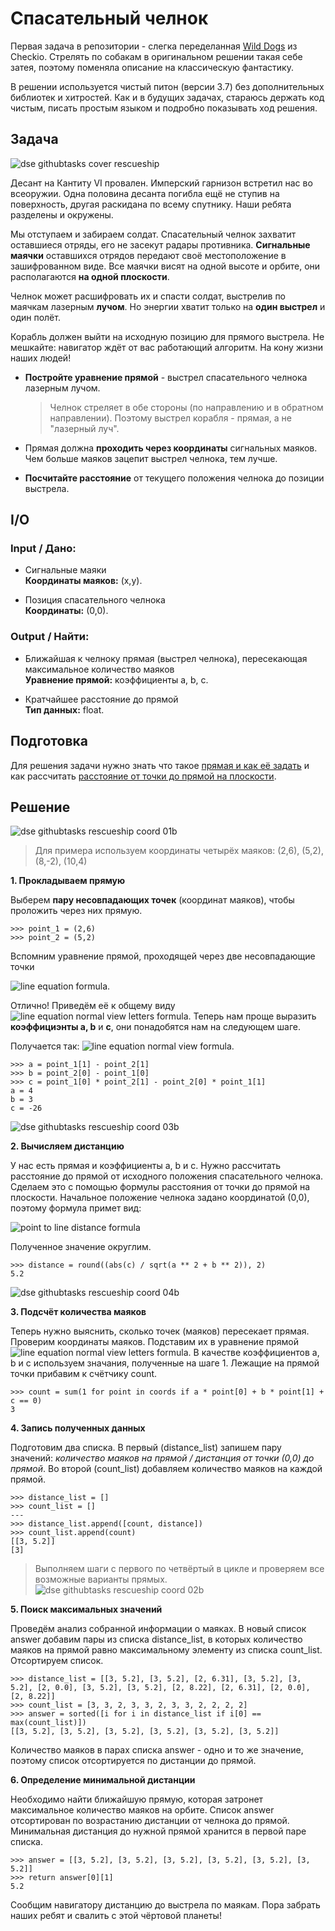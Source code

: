 # Спасательный челнок

Первая задача в репозитории - слегка переделанная [Wild Dogs](https://py.checkio.org/en/mission/wild-dogs/) из Checkio. Стрелять по собакам в оригинальном решении такая себе затея, поэтому поменяла описание на классическую фантастику.

В решении используется чистый питон (версии 3.7) без дополнительных библиотек и хитростей. Как и в будущих задачах, стараюсь держать код чистым, писать простым языком и подробно показывать ход решения.

## Задача

![dse githubtasks cover rescueship](https://github.com/alyonkapetrova/apply_math/blob/master/rescue_ship/media/dse_githubtasks_cover_rescueship.svg)

Десант на Кантиту VI провален. Имперский гарнизон встретил нас во всеоружии. Одна половина десанта погибла ещё не ступив на поверхность, другая раскидана по всему спутнику. Наши ребята разделены и окружены.

Мы отступаем и забираем солдат. Спасательный челнок захватит оставшиеся отряды, его не засекут радары противника. **Сигнальные маячки** оставшихся отрядов передают своё местоположение в зашифрованном виде. Все маячки висят на одной высоте и орбите, они располагаются **на одной плоскости**.

Челнок может расшифровать их и спасти солдат, выстрелив по маячкам лазерным **лучом**. Но энергии хватит только на **один выстрел** и один полёт.

Корабль должен выйти на исходную позицию для прямого выстрела. Не мешкайте: навигатор ждёт от вас работающий алгоритм. На кону жизни наших людей!

- **Постройте уравнение прямой** - выстрел спасательного челнока лазерным лучом.
  > Челнок стреляет в обе стороны (по направлению и в обратном направлении). Поэтому выстрел корабля - прямая, а не "лазерный луч".

- Прямая должна **проходить через координаты** сигнальных маяков. Чем больше маяков зацепит выстрел челнока, тем лучше.

- **Посчитайте расстояние** от текущего положения челнока до позиции выстрела.

## I/O

### Input / Дано:

- Сигнальные маяки
<br/>**Координаты маяков:** (x,y).

- Позиция спасательного челнока
<br/>**Координаты:** (0,0).

### Output / Найти:

- Ближайшая к челноку прямая (выстрел челнока), пересекающая максимальное количество маяков
<br/>**Уравнение прямой:** коэффициенты a, b, c.

- Кратчайшее расстояние до прямой
<br/>**Тип данных:** float.

## Подготовка

Для решения задачи нужно знать что такое [прямая и как её задать](https://ru.wikipedia.org/wiki/%D0%9F%D1%80%D1%8F%D0%BC%D0%B0%D1%8F) и как рассчитать [расстояние от точки до прямой на плоскости](https://ru.wikipedia.org/wiki/%D0%A0%D0%B0%D1%81%D1%81%D1%82%D0%BE%D1%8F%D0%BD%D0%B8%D0%B5_%D0%BE%D1%82_%D1%82%D0%BE%D1%87%D0%BA%D0%B8_%D0%B4%D0%BE_%D0%BF%D1%80%D1%8F%D0%BC%D0%BE%D0%B9_%D0%BD%D0%B0_%D0%BF%D0%BB%D0%BE%D1%81%D0%BA%D0%BE%D1%81%D1%82%D0%B8).

## Решение

![dse githubtasks rescueship coord 01b](https://github.com/alyonkapetrova/apply_math/blob/master/rescue_ship/media/dse_githubtasks_rescueship_coord_01b.svg)

> Для примера используем координаты четырёх маяков: (2,6), (5,2), (8,-2), (10,4)

__1. Прокладываем прямую__

Выберем __пару несовпадающих точек__ (координат маяков), чтобы проложить через них прямую.
```
>>> point_1 = (2,6)
>>> point_2 = (5,2)
```
Вспомним уравнение прямой, проходящей через две несовпадающие точки

![line equation formula](https://github.com/alyonkapetrova/apply_math/blob/master/rescue_ship/media/line_equation.svg).

Отлично! Приведём её к общему виду ![line equation normal view letters formula](https://github.com/alyonkapetrova/apply_math/blob/master/rescue_ship/media/line_equation_normal_view_letters.svg). Теперь нам проще выразить __коэффициэнты a, b__ и __c__, они понадобятся нам на следующем шаге.

Получается так: ![line equation normal view formula](https://github.com/alyonkapetrova/apply_math/blob/master/rescue_ship/media/line_equation_normal_view.svg).
```
>>> a = point_1[1] - point_2[1]
>>> b = point_2[0] - point_1[0]
>>> c = point_1[0] * point_2[1] - point_2[0] * point_1[1]
a = 4
b = 3
c = -26
```
![dse githubtasks rescueship coord 03b](https://github.com/alyonkapetrova/apply_math/blob/master/rescue_ship/media/dse_githubtasks_rescueship_coord_03b.svg)

__2. Вычисляем дистанцию__

У нас есть прямая и коэффициенты a, b и c. Нужно рассчитать расстояние до прямой от исходного положения спасательного челнока. Сделаем это с помощью формулы расстояния от точки до прямой на плоскости. Начальное положение челнока задано координатой (0,0), поэтому формула примет вид:

![point to line distance formula](https://github.com/alyonkapetrova/apply_math/blob/master/rescue_ship/media/point_to_line_distance.svg)

Полученное значение округлим.
```
>>> distance = round((abs(c) / sqrt(a ** 2 + b ** 2)), 2)
5.2
```

![dse githubtasks rescueship coord 04b](https://github.com/alyonkapetrova/apply_math/blob/master/rescue_ship/media/dse_githubtasks_rescueship_coord_04b.svg)

__3. Подсчёт количества маяков__

Теперь нужно выяснить, сколько точек (маяков) пересекает прямая. Проверим координаты маяков. Подставим их в уравнение прямой ![line equation normal view letters formula](https://github.com/alyonkapetrova/apply_math/blob/master/rescue_ship/media/line_equation_normal_view_letters.svg). В качестве коэффициентов a, b и c используем значания, полученные на шаге 1. Лежащие на прямой точки прибавим к счётчику count.
```
>>> count = sum(1 for point in coords if a * point[0] + b * point[1] + c == 0)
3
```

__4. Запись полученных данных__

Подготовим два списка. В первый (distance_list) запишем пару значений: _количество маяков на прямой / дистанция от точки (0,0) до прямой_. Во второй (count_list) добавляем количество маяков на каждой прямой.
```
>>> distance_list = []
>>> count_list = []
---
>>> distance_list.append([count, distance])
>>> count_list.append(count)
[[3, 5.2]]
[3]
```
> Выполняем шаги с первого по четвёртый в цикле и проверяем все возможные варианты прямых.
![dse githubtasks rescueship coord 02b](https://github.com/alyonkapetrova/apply_math/blob/master/rescue_ship/media/dse_githubtasks_rescueship_coord_02b.svg)

__5. Поиск максимальных значений__

Проведём анализ собранной информации о маяках. В новый список answer добавим пары из списка distance_list, в которых количество маяков на прямой равно максимальному элементу из списка count_list. Отсортируем список.
```
>>> distance_list = [[3, 5.2], [3, 5.2], [2, 6.31], [3, 5.2], [3, 5.2], [2, 0.0], [3, 5.2], [3, 5.2], [2, 8.22], [2, 6.31], [2, 0.0], [2, 8.22]]
>>> count_list = [3, 3, 2, 3, 3, 2, 3, 3, 2, 2, 2, 2]
>>> answer = sorted([i for i in distance_list if i[0] == max(count_list)])
[[3, 5.2], [3, 5.2], [3, 5.2], [3, 5.2], [3, 5.2], [3, 5.2]]
```
Количество маяков в парах списка answer - одно и то же значение,  поэтому список отсортируется по дистанции до прямой.

__6. Определение минимальной дистанции__

Необходимо найти ближайшую прямую, которая затронет максимальное количество маяков на орбите. Список answer отсортирован по возрастанию дистанции от челнока до прямой. Минимальная дистанция до нужной прямой хранится в первой паре списка.
```
>>> answer = [[3, 5.2], [3, 5.2], [3, 5.2], [3, 5.2], [3, 5.2], [3, 5.2]]
>>> return answer[0][1]
5.2
```
Сообщим навигатору дистанцию до выстрела по маякам. Пора забрать наших ребят и свалить с этой чёртовой планеты!
